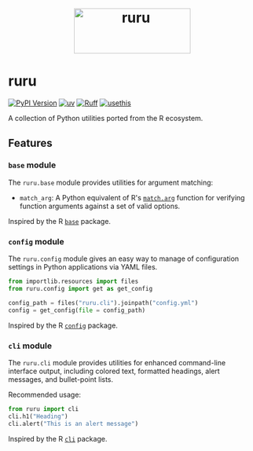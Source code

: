 <h1 align="center">
  <img width="237" height="92" alt="ruru" src="https://github.com/user-attachments/assets/499805bd-23f5-4868-9ec6-c2f1ba151203"><br>
</h1>

# ruru

[![PyPI Version](https://img.shields.io/pypi/v/ruru.svg)](<https://pypi.python.org/pypi/ruru>)
[![uv](https://img.shields.io/endpoint?url=https://raw.githubusercontent.com/astral-sh/uv/main/assets/badge/v0.json)](https://github.com/astral-sh/uv)
[![Ruff](https://img.shields.io/endpoint?url=https://raw.githubusercontent.com/astral-sh/ruff/main/assets/badge/v2.json)](https://github.com/astral-sh/ruff)
[![usethis](https://img.shields.io/endpoint?url=https://raw.githubusercontent.com/usethis-python/usethis-python/main/assets/badge/v1.json)](https://github.com/usethis-python/usethis-python)

A collection of Python utilities ported from the R ecosystem.

## Features

### `base` module

The `ruru.base` module provides utilities for argument matching:

- `match_arg`: A Python equivalent of R's [`match.arg`](https://stat.ethz.ch/R-manual/R-devel/library/base/html/match.arg.html) function for verifying function arguments against a set of valid options.

Inspired by the R [`base`](https://stat.ethz.ch/R-manual/R-devel/library/base/html/00Index.html) package.

### `config` module

The `ruru.config` module gives an easy way to manage of configuration settings in Python applications via YAML files.

```python
from importlib.resources import files
from ruru.config import get as get_config

config_path = files("ruru.cli").joinpath("config.yml") 
config = get_config(file = config_path)
```

Inspired by the R [`config`](https://rstudio.github.io/config/index.html) package.

### `cli` module

The `ruru.cli` module provides utilities for enhanced command-line interface output, including colored text, formatted headings, alert messages, and bullet-point lists.

Recommended usage:

```python
from ruru import cli
cli.h1("Heading")
cli.alert("This is an alert message")
```

Inspired by the R [`cli`](https://cli.r-lib.org/reference/index.html) package.
